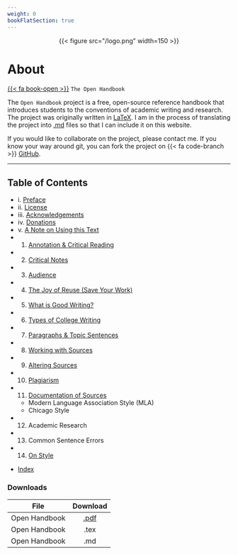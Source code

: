 ```yaml
---
weight: 0
bookFlatSection: true
---
```


<div style="text-align:center">{{< figure src="/logo.png" width=150 >}}</div>

# About

[{{< fa book-open >}}](#) `The Open Handbook` 
        

The `Open Handbook` project is a free, open-source reference handbook that introduces students to the conventions of academic writing and research. The project was originally written in [LaTeX](https://www.latex-project.org/). I am in the process of translating the project into [.md](https://daringfireball.net/projects/markdown/) files so that I can include it on this website. 

If you would like to collaborate on the project, please contact me. If you know your way around git, you can fork the project on {{< fa code-branch >}} [GitHub](https://github.com/stockphrase/no-silo).


---

## Table of Contents

- i. [Preface](/resources/open-handbook/preface/)
- ii. [License](/resources/open-handbook/license/)
- iii. [Acknowledgements](/resources/open-handbook/acknowledgments)
- iv. [Donations](/resources/open-handbook/donations)
- v. [A Note on Using this Text](/resources/open-handbook/using-this-text)
- 1. [Annotation & Critical Reading](/resources/open-handbook/chapter-1/)
- 2. [Critical Notes](/resources/open-handbook/chapter-2)
- 3. [Audience](/resources/open-handbook/chapter-3)
- 4. [The Joy of Reuse (Save Your Work)](/resources/open-handbook/chapter-4)
- 5. [What is Good Writing?](/resources/open-handbook/chapter-5)
- 6. [Types of College Writing](/resources/open-handbook/chapter-6)
- 7. [Paragraphs & Topic Sentences](/resources/open-handbook/chapter-7)
- 8. [Working with Sources](/resources/open-handbook/chapter-8)
- 9. [Altering Sources](/resources/open-handbook/chapter-9)
- 10. [Plagiarism](/resources/open-handbook/chapter-10)
- 11. [Documentation of Sources](/resources/open-handbook/chapter-11)
    - Modern Language Association Style (MLA)
    - Chicago Style
- 12. Academic Research
- 13. Common Sentence Errors
- 14. [On Style](/resources/open-handbook/chapter-14)

* [Index](/resources/open-handbook/keyword-index)


### Downloads

| File   |      Download      
|----------|:-------------:
| Open Handbook |  [.pdf](https://github.com/stockphrase/OpenHandbook/raw/master/Open%20Handbook.pdf)
| Open Handbook |  .tex
| Open Handbook |   .md
